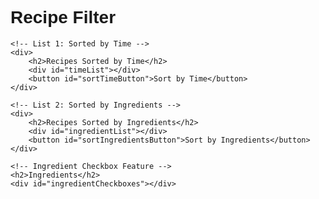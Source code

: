 
<html lang="en">
<head>
    <meta charset="UTF-8">
    <meta name="viewport" content="width=device-width, initial-scale=1.0">
    <title>Menu Filter</title>
    <style>
        body {
            font-family: Arial, sans-serif;
        }
        .recipe-container {
            display: flex;
            justify-content: space-between;
            margin-bottom: 10px;
            border-bottom: 1px solid #ccc;
            padding-bottom: 5px;
        }
        .recipe-container span {
            font-weight: bold;
        }
        .ingredient-list-container {
            display: flex;
            justify-content: space-between;
            align-items: center;
            margin-bottom: 10px;
        }
        .ingredient-list-container input[type="checkbox"] {
            margin-right: 5px;
        }
    </style>
</head>
<body>
    <h1>Recipe Filter</h1>

    <!-- List 1: Sorted by Time -->
    <div>
        <h2>Recipes Sorted by Time</h2>
        <div id="timeList"></div>
        <button id="sortTimeButton">Sort by Time</button>
    </div>

    <!-- List 2: Sorted by Ingredients -->
    <div>
        <h2>Recipes Sorted by Ingredients</h2>
        <div id="ingredientList"></div>
        <button id="sortIngredientsButton">Sort by Ingredients</button>
    </div>

    <!-- Ingredient Checkbox Feature -->
    <h2>Ingredients</h2>
    <div id="ingredientCheckboxes"></div>
<script>
        const allRecipes = [
            {name: 'Pasta', type: 'Main Course', ingredients: {'pasta': 200, 'tomato sauce': 150}, is_favorite: true, preparation_time: 25, rating: 4.5},
            {name: 'Pizza', type: 'Main Course', ingredients: {'dough': 300, 'cheese': 100, 'tomato sauce': 50}, is_favorite: false, preparation_time: 40, rating: 4.7},
            {name: 'Salad', type: 'Appetizer', ingredients: {'lettuce': 100, 'tomatoes': 50, 'cucumber': 30}, is_favorite: true, preparation_time: 15, rating: 4.2},
            {name: 'Soup', type: 'Appetizer', ingredients: {'broth': 250, 'carrots': 50, 'chicken': 100}, is_favorite: true, preparation_time: 30, rating: 4.0},
            {name: 'Burger', type: 'Main Course', ingredients: {'bun': 1, 'beef patty': 150, 'lettuce': 20}, is_favorite: false, preparation_time: 20, rating: 4.6}
        ];

        let sortedByIngredients = [];
        let sortedByTime = [];
        let checkedIngredients = [];

        // Function to display recipes with ingredients
        function displayRecipesWithIngredients(recipes, containerId) {
            const container = document.getElementById(containerId);
            container.innerHTML = '';

            recipes.forEach(recipe => {
                const recipeDiv = document.createElement('div');
                recipeDiv.classList.add('recipe-container');
                recipeDiv.innerHTML = `<span>${recipe.name}</span> - Ingredients: ${Object.keys(recipe.ingredients).join(', ')} - Time: ${recipe.preparation_time} minutes`;
                container.appendChild(recipeDiv);
            });
        }

        // Initial display of unsorted recipes under each button
        displayRecipesWithIngredients(allRecipes, 'timeList');
        document.getElementById('timeList').style.display = 'block';
        displayRecipesWithIngredients(allRecipes, 'ingredientList');
        document.getElementById('ingredientList').style.display = 'block';

        // Event listener for "Sort by Ingredients" button
        document.getElementById('sortIngredientsButton').addEventListener('click', () => {
            if (sortedByIngredients.length === 0) {
                sortedByIngredients = allRecipes.slice().sort((a, b) => {
                    const ingredientsA = Object.keys(a.ingredients).sort().join('');
                    const ingredientsB = Object.keys(b.ingredients).sort().join('');
                    return ingredientsA.localeCompare(ingredientsB);
                });
            }
            displayRecipesWithIngredients(sortedByIngredients, 'ingredientList');
            document.getElementById('ingredientList').style.display = 'block';
            document.getElementById('timeList').style.display = 'none';
        });

        // Event listener for "Sort by Time" button
        document.getElementById('sortTimeButton').addEventListener('click', () => {
            if (sortedByTime.length === 0) {
                sortedByTime = allRecipes.slice().sort((a, b) => a.preparation_time - b.preparation_time);
            }
            displayRecipesWithIngredients(sortedByTime, 'timeList');
            document.getElementById('timeList').style.display = 'block';
            document.getElementById('ingredientList').style.display = 'none';
        });

        // Function to generate ingredient checkboxes and handle changes
        function generateIngredientCheckboxes() {
            const checkboxesDiv = document.getElementById('ingredientCheckboxes');
            allIngredients = allRecipes.reduce((acc, recipe) => {
                Object.keys(recipe.ingredients).forEach(ingredient => {
                    if (!acc.includes(ingredient)) {
                        acc.push(ingredient);
                    }
                });
                return acc;
            }, []);

            allIngredients.forEach(ingredient => {
                const checkbox = document.createElement('input');
                checkbox.type = 'checkbox';
                checkbox.id = ingredient;
                checkbox.value = ingredient;
                checkbox.addEventListener('change', updateCheckedIngredients);
                const label = document.createElement('label');
                label.htmlFor = ingredient;
                label.textContent = ingredient;
                checkboxesDiv.appendChild(checkbox);
                checkboxesDiv.appendChild(label);
            });
        }

        // Update the list of checked ingredients and display matching recipes
        function updateCheckedIngredients() {
            checkedIngredients = Array.from(document.querySelectorAll('input[type="checkbox"]:checked')).map(checkbox => checkbox.value);
            const recipesWithCheckedIngredients = allRecipes.filter(recipe => {
                return checkedIngredients.every(ingredient => Object.keys(recipe.ingredients).includes(ingredient));
            });
            displayRecipesWithIngredients(recipesWithCheckedIngredients, 'ingredientList');
        }

        // Call the function to generate ingredient checkboxes
        generateIngredientCheckboxes();
    </script>
</body>
</html>
